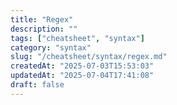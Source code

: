 ```yaml
---
title: "Regex"
description: ""
tags: ["cheatsheet", "syntax"]
category: "syntax"
slug: "/cheatsheet/syntax/regex.md"
createdAt: "2025-07-03T15:53:03"
updatedAt: "2025-07-04T17:41:08"
draft: false
---
```

